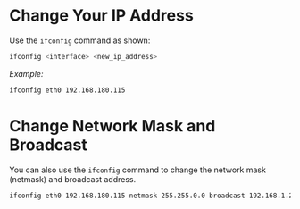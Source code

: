 # Change Your IP Address
Use the `ifconfig` command as shown:

```bash
ifconfig <interface> <new_ip_address>
```

*Example:*
```bash
ifconfig eth0 192.168.180.115
```

# Change Network Mask and Broadcast

You can also use the `ifconfig` command to change the network mask (netmask) and broadcast address.

```bash
ifconfig eth0 192.168.180.115 netmask 255.255.0.0 broadcast 192.168.1.255
```